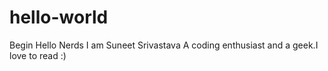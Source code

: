 # hello-world
Begin
 Hello Nerds
 I am Suneet Srivastava A coding enthusiast and a geek.I love to read :) 
 
